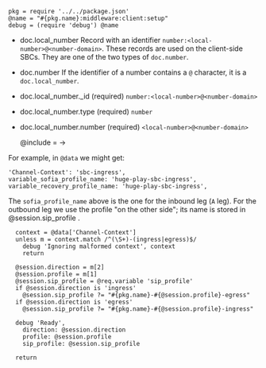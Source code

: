     pkg = require '../../package.json'
    @name = "#{pkg.name}:middleware:client:setup"
    debug = (require 'debug') @name

* doc.local_number Record with an identifier `number:<local-number>@<number-domain>`. These records are used on the client-side SBCs. They are one of the two types of `doc.number`.
* doc.number If the identifier of a number contains a `@` character, it is a `doc.local_number`.
* doc.local_number._id (required) `number:<local-number>@<number-domain>`
* doc.local_number.type (required) `number`
* doc.local_number.number (required) `<local-number>@<number-domain>`

    @include = ->

For example, in `@data` we might get:

```
'Channel-Context': 'sbc-ingress',
variable_sofia_profile_name: 'huge-play-sbc-ingress',
variable_recovery_profile_name: 'huge-play-sbc-ingress',
```

The `sofia_profile_name` above is the one for the inbound leg (`A` leg). For the outbound leg we use the profile "on the other side"; its name is stored in @session.sip_profile .

      context = @data['Channel-Context']
      unless m = context.match /^(\S+)-(ingress|egress)$/
        debug 'Ignoring malformed context', context
        return

      @session.direction = m[2]
      @session.profile = m[1]
      @session.sip_profile = @req.variable 'sip_profile'
      if @session.direction is 'ingress'
        @session.sip_profile ?= "#{pkg.name}-#{@session.profile}-egress"
      if @session.direction is 'egress'
        @session.sip_profile ?= "#{pkg.name}-#{@session.profile}-ingress"

      debug 'Ready',
        direction: @session.direction
        profile: @session.profile
        sip_profile: @session.sip_profile

      return
